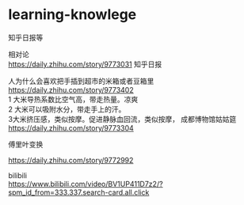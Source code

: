 # learning-knowlege  

知乎日报等  

相对论  
https://daily.zhihu.com/story/9773031 知乎日报    

人为什么会喜欢把手插到超市的米箱或者豆箱里  
https://daily.zhihu.com/story/9773402    
1 大米导热系数比空气高，带走热量。凉爽  
2 大米可以吸附水分，带走手上的汗。  
3大米挤压感，类似按摩。促进静脉血回流，类似按摩， 
成都博物馆姑姑筵  
https://daily.zhihu.com/story/9773304

傅里叶变换  

https://daily.zhihu.com/story/9772992   

bilibili  
https://www.bilibili.com/video/BV1UP411D7z2/?spm_id_from=333.337.search-card.all.click  
